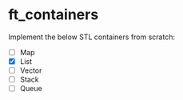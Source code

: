 # ft_containers
Implement the below STL containers from scratch:

- [ ] Map
- [x] List
- [ ] Vector
- [ ] Stack
- [ ] Queue
